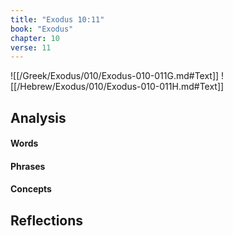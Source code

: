 ```yaml
---
title: "Exodus 10:11"
book: "Exodus"
chapter: 10
verse: 11
---
```

![[/Greek/Exodus/010/Exodus-010-011G.md#Text]]
![[/Hebrew/Exodus/010/Exodus-010-011H.md#Text]]

## Analysis

#### Words

#### Phrases

#### Concepts

## Reflections
